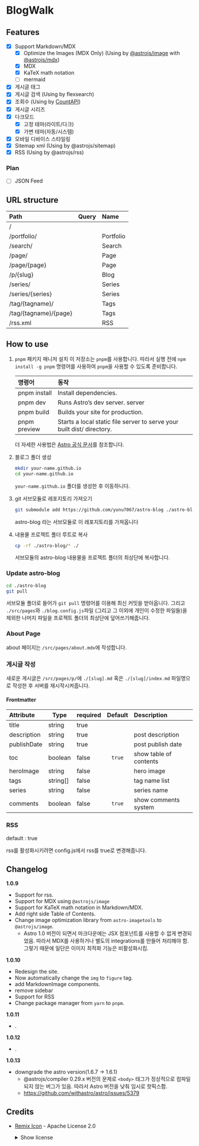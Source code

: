 # BlogWalk

## Features

- [x] Support Markdown/MDX  
  - [x] Optimize the Images (MDX Only) (Using by [@astrojs/image](https://github.com/withastro/astro/tree/main/packages/integrations/image) with [@astrojs/mdx](https://docs.astro.build/en/guides/integrations-guide/mdx/))
  - [x] MDX 
  - [x] KaTeX math notation 
  - [ ] mermaid
  
- [x] 게시글 태그
- [x] 게시글 검색 (Using by flexsearch)
- [x] 조회수 (Using by [CountAPI](https://countapi.xyz/))
- [x] 게시글 시리즈
- [x] 다크모드
  - [x] 고정 테마(라이트/다크)
  - [x] 가변 테마(자동/시스템)
- [x] 모바일 디바이스 스타일링
- [x] Sitemap xml (Using by @astrojs/sitemap)
- [x] RSS (Using by @astrojs/rss)

### Plan
- [ ] JSON Feed

## URL structure

| Path                  | Query | Name      |
| :-------------------- | :---- | :-------- |
| /                     |       |           |
| /portfolio/           |       | Portfolio |
| /search/              |       | Search    |
| /page/                |       | Page      |
| /page/{page}          |       | Page      |
| /p/{slug}             |       | Blog      |
| /series/              |       | Series    |
| /series/{series}      |       | Series    |
| /tag/{tagname}/       |       | Tags      |
| /tag/{tagname}/{page} |       | Tags      |
| /rss.xml              |       | RSS       |

## How to use

1. `pnpm` 패키지 매니저 설치
   이 저장소는 `pnpm`를 사용합니다. 따라서 실행 전에 `npm install -g pnpm` 명령어를 사용하여 `pnpm`을 사용할 수 있도록 준비합니다.

   | 명령어       | 동작                                                                   |
   | :----------- | :--------------------------------------------------------------------- |
   | pnpm install | Install dependencies.                                                  |
   | pnpm dev     | Runs Astro’s dev server. server                                        |
   | pnpm build   | Builds your site for production.                                       |
   | pnpm preview | Starts a local static file server to serve your built dist/ directory. |

   더 자세한 사용법은 [Astro 공식 문서](https://docs.astro.build/en/reference/cli-reference/#astro-preview)를 참조합니다.

2. 블로그 폴더 생성
   ```sh
   mkdir your-name.github.io
   cd your-name.github.io
   ```
   `your-name.github.io` 폴더를 생성한 후 이동하니다.

3. git 서브모듈로 레포지토리 가져오기

   ```sh
   git submodule add https://github.com/yunu7067/astro-blog ./astro-blog
   ```

   astro-blog 라는 서브모듈로 이 레포지토리를 가져옵니다

4. 내용물 프로젝트 폴더 루트로 복사
   ```sh
   cp -rf ./astro-blog/* ./
   ```
   서브모듈의 astro-blog 내용물을 프로젝트 폴더의 최상단에 복사합니다.

### Update astro-blog

```sh
cd ./astro-blog
git pull
```

서브모듈 폴더로 들어가 `git pull` 명령어를 이용해 최신 커밋을 받아옵니다. 그리고 `./src/pages`와 `./blog.config.js`파일 (그리고 그 이외에 개인이 수정한 파일들)을 제외한 나머지 파일을 프로젝트 폴더의 최상단에 덮어쓰기해줍니다.

### About Page

about 페이지는 `/src/pages/about.mdx`에 작성합니다.

### 게시글 작성

새로운 게시글은 `/src/pages/p/`에 `./[slug].md` 혹은 `./[slug]/index.md` 파일명으로 작성한 후 서버를 재시작시켜줍니다.

#### Frontmatter

| Attribute   | Type     | required | Default | Description       |
| :---------- | -------- | -------- | :--: | :---------------- |
| title       | string   | true     |  |  |post title        |
| description | string   | true     |  | post description  |
| publishDate | string   | true     |  | post publish date |
| toc      | boolean   | false    | `true` | show table of contents       |
| heroImage   | string   | false    |  | hero image        |
| tags        | string[] | false    |  | tag name list     |
| series      | string   | false    |  | series name       |
| comments      | boolean   | false    | `true` | show comments system      |

### RSS

default : true

rss를 활성화시키려면 config.js에서 rss를 true로 변경해줍니다.

## Changelog

**1.0.9**
- Support for rss.
- Support for MDX using `@astrojs/image`
- Support for KaTeX math notation in Markdown/MDX.
- Add right side Table of Contents.
- Change image optimization library from `astro-imagetools` to `@astrojs/image`.
  - Astro 1.0 버전이 되면서 마크다운에는 JSX 컴포넌트를 사용할 수 없게 변경되었음. 따라서 MDX를 사용하거나 별도의 integrations를 만들어 처리해야 함. 그렇기 때문에 일단은 이미지 최적화 기능은 비활성화시킴.


**1.0.10**
- Redesign the site.
- Now automatically change the `img` to `figure` tag.
- add MarkdownImage components.
- remove sidebar
- Support for RSS
- Change package manager from `yarn` to `pnpm`.

**1.0.11**
- .

**1.0.12**
- .

**1.0.13**
- downgrade the astro version(1.6.7 -> 1.6.1)
  - @astrojs/compiler 0.29.x 버전의 문제로 `<body>` 태그가 정상적으로 컴파일되지 않는 버그가 있음. 따라서 Astro 버전을 낮춰 임시로 핫픽스함.
  - https://github.com/withastro/astro/issues/5379

## Credits

- [Remix Icon](https://github.com/Remix-Design/RemixIcon) - Apache License 2.0

  <details markdown="1">
  <summary>Show license</summary>

  ```
                                 Apache License
                           Version 2.0, January 2004
                        http://www.apache.org/licenses/

   TERMS AND CONDITIONS FOR USE, REPRODUCTION, AND DISTRIBUTION

   1. Definitions.

      "License" shall mean the terms and conditions for use, reproduction,
      and distribution as defined by Sections 1 through 9 of this document.

      "Licensor" shall mean the copyright owner or entity authorized by
      the copyright owner that is granting the License.

      "Legal Entity" shall mean the union of the acting entity and all
      other entities that control, are controlled by, or are under common
      control with that entity. For the purposes of this definition,
      "control" means (i) the power, direct or indirect, to cause the
      direction or management of such entity, whether by contract or
      otherwise, or (ii) ownership of fifty percent (50%) or more of the
      outstanding shares, or (iii) beneficial ownership of such entity.

      "You" (or "Your") shall mean an individual or Legal Entity
      exercising permissions granted by this License.

      "Source" form shall mean the preferred form for making modifications,
      including but not limited to software source code, documentation
      source, and configuration files.

      "Object" form shall mean any form resulting from mechanical
      transformation or translation of a Source form, including but
      not limited to compiled object code, generated documentation,
      and conversions to other media types.

      "Work" shall mean the work of authorship, whether in Source or
      Object form, made available under the License, as indicated by a
      copyright notice that is included in or attached to the work
      (an example is provided in the Appendix below).

      "Derivative Works" shall mean any work, whether in Source or Object
      form, that is based on (or derived from) the Work and for which the
      editorial revisions, annotations, elaborations, or other modifications
      represent, as a whole, an original work of authorship. For the purposes
      of this License, Derivative Works shall not include works that remain
      separable from, or merely link (or bind by name) to the interfaces of,
      the Work and Derivative Works thereof.

      "Contribution" shall mean any work of authorship, including
      the original version of the Work and any modifications or additions
      to that Work or Derivative Works thereof, that is intentionally
      submitted to Licensor for inclusion in the Work by the copyright owner
      or by an individual or Legal Entity authorized to submit on behalf of
      the copyright owner. For the purposes of this definition, "submitted"
      means any form of electronic, verbal, or written communication sent
      to the Licensor or its representatives, including but not limited to
      communication on electronic mailing lists, source code control systems,
      and issue tracking systems that are managed by, or on behalf of, the
      Licensor for the purpose of discussing and improving the Work, but
      excluding communication that is conspicuously marked or otherwise
      designated in writing by the copyright owner as "Not a Contribution."

      "Contributor" shall mean Licensor and any individual or Legal Entity
      on behalf of whom a Contribution has been received by Licensor and
      subsequently incorporated within the Work.

   2. Grant of Copyright License. Subject to the terms and conditions of
      this License, each Contributor hereby grants to You a perpetual,
      worldwide, non-exclusive, no-charge, royalty-free, irrevocable
      copyright license to reproduce, prepare Derivative Works of,
      publicly display, publicly perform, sublicense, and distribute the
      Work and such Derivative Works in Source or Object form.

   3. Grant of Patent License. Subject to the terms and conditions of
      this License, each Contributor hereby grants to You a perpetual,
      worldwide, non-exclusive, no-charge, royalty-free, irrevocable
      (except as stated in this section) patent license to make, have made,
      use, offer to sell, sell, import, and otherwise transfer the Work,
      where such license applies only to those patent claims licensable
      by such Contributor that are necessarily infringed by their
      Contribution(s) alone or by combination of their Contribution(s)
      with the Work to which such Contribution(s) was submitted. If You
      institute patent litigation against any entity (including a
      cross-claim or counterclaim in a lawsuit) alleging that the Work
      or a Contribution incorporated within the Work constitutes direct
      or contributory patent infringement, then any patent licenses
      granted to You under this License for that Work shall terminate
      as of the date such litigation is filed.

   4. Redistribution. You may reproduce and distribute copies of the
      Work or Derivative Works thereof in any medium, with or without
      modifications, and in Source or Object form, provided that You
      meet the following conditions:

      (a) You must give any other recipients of the Work or
          Derivative Works a copy of this License; and

      (b) You must cause any modified files to carry prominent notices
          stating that You changed the files; and

      (c) You must retain, in the Source form of any Derivative Works
          that You distribute, all copyright, patent, trademark, and
          attribution notices from the Source form of the Work,
          excluding those notices that do not pertain to any part of
          the Derivative Works; and

      (d) If the Work includes a "NOTICE" text file as part of its
          distribution, then any Derivative Works that You distribute must
          include a readable copy of the attribution notices contained
          within such NOTICE file, excluding those notices that do not
          pertain to any part of the Derivative Works, in at least one
          of the following places: within a NOTICE text file distributed
          as part of the Derivative Works; within the Source form or
          documentation, if provided along with the Derivative Works; or,
          within a display generated by the Derivative Works, if and
          wherever such third-party notices normally appear. The contents
          of the NOTICE file are for informational purposes only and
          do not modify the License. You may add Your own attribution
          notices within Derivative Works that You distribute, alongside
          or as an addendum to the NOTICE text from the Work, provided
          that such additional attribution notices cannot be construed
          as modifying the License.

      You may add Your own copyright statement to Your modifications and
      may provide additional or different license terms and conditions
      for use, reproduction, or distribution of Your modifications, or
      for any such Derivative Works as a whole, provided Your use,
      reproduction, and distribution of the Work otherwise complies with
      the conditions stated in this License.

   5. Submission of Contributions. Unless You explicitly state otherwise,
      any Contribution intentionally submitted for inclusion in the Work
      by You to the Licensor shall be under the terms and conditions of
      this License, without any additional terms or conditions.
      Notwithstanding the above, nothing herein shall supersede or modify
      the terms of any separate license agreement you may have executed
      with Licensor regarding such Contributions.

   6. Trademarks. This License does not grant permission to use the trade
      names, trademarks, service marks, or product names of the Licensor,
      except as required for reasonable and customary use in describing the
      origin of the Work and reproducing the content of the NOTICE file.

   7. Disclaimer of Warranty. Unless required by applicable law or
      agreed to in writing, Licensor provides the Work (and each
      Contributor provides its Contributions) on an "AS IS" BASIS,
      WITHOUT WARRANTIES OR CONDITIONS OF ANY KIND, either express or
      implied, including, without limitation, any warranties or conditions
      of TITLE, NON-INFRINGEMENT, MERCHANTABILITY, or FITNESS FOR A
      PARTICULAR PURPOSE. You are solely responsible for determining the
      appropriateness of using or redistributing the Work and assume any
      risks associated with Your exercise of permissions under this License.

   8. Limitation of Liability. In no event and under no legal theory,
      whether in tort (including negligence), contract, or otherwise,
      unless required by applicable law (such as deliberate and grossly
      negligent acts) or agreed to in writing, shall any Contributor be
      liable to You for damages, including any direct, indirect, special,
      incidental, or consequential damages of any character arising as a
      result of this License or out of the use or inability to use the
      Work (including but not limited to damages for loss of goodwill,
      work stoppage, computer failure or malfunction, or any and all
      other commercial damages or losses), even if such Contributor
      has been advised of the possibility of such damages.

   9. Accepting Warranty or Additional Liability. While redistributing
      the Work or Derivative Works thereof, You may choose to offer,
      and charge a fee for, acceptance of support, warranty, indemnity,
      or other liability obligations and/or rights consistent with this
      License. However, in accepting such obligations, You may act only
      on Your own behalf and on Your sole responsibility, not on behalf
      of any other Contributor, and only if You agree to indemnify,
      defend, and hold each Contributor harmless for any liability
      incurred by, or claims asserted against, such Contributor by reason
      of your accepting any such warranty or additional liability.

   END OF TERMS AND CONDITIONS

   APPENDIX: How to apply the Apache License to your work.

      To apply the Apache License to your work, attach the following
      boilerplate notice, with the fields enclosed by brackets "[]"
      replaced with your own identifying information. (Don't include
      the brackets!)  The text should be enclosed in the appropriate
      comment syntax for the file format. We also recommend that a
      file or class name and description of purpose be included on the
      same "printed page" as the copyright notice for easier
      identification within third-party archives.

   Copyright [yyyy] [name of copyright owner]

   Licensed under the Apache License, Version 2.0 (the "License");
   you may not use this file except in compliance with the License.
   You may obtain a copy of the License at

       http://www.apache.org/licenses/LICENSE-2.0

   Unless required by applicable law or agreed to in writing, software
   distributed under the License is distributed on an "AS IS" BASIS,
   WITHOUT WARRANTIES OR CONDITIONS OF ANY KIND, either express or implied.
   See the License for the specific language governing permissions and
   limitations under the License.
  ```

  </details>
